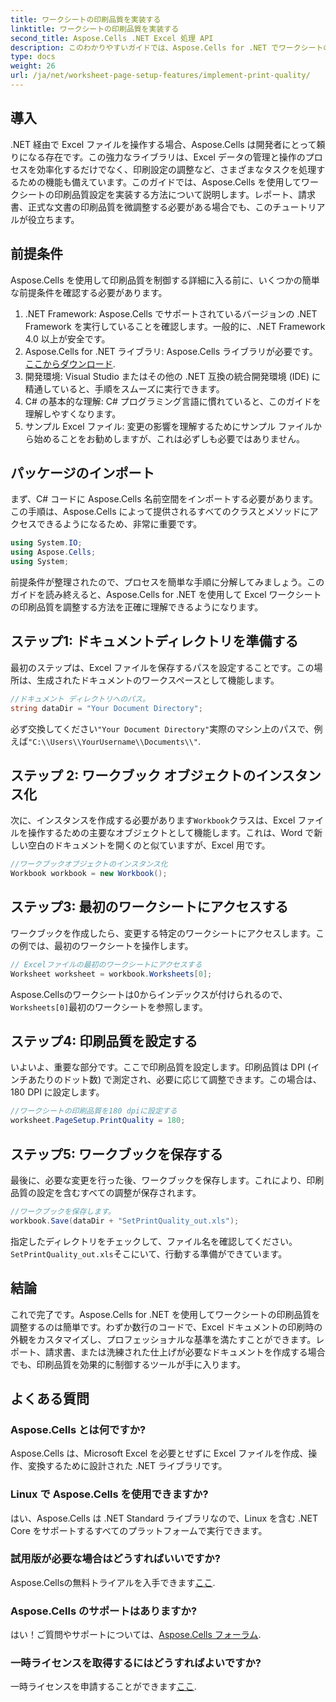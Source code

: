 ```yaml
---
title: ワークシートの印刷品質を実装する
linktitle: ワークシートの印刷品質を実装する
second_title: Aspose.Cells .NET Excel 処理 API
description: このわかりやすいガイドでは、Aspose.Cells for .NET でワークシートの印刷品質を実装する方法を学習します。Excel ドキュメントを効率的に管理するのに最適です。
type: docs
weight: 26
url: /ja/net/worksheet-page-setup-features/implement-print-quality/
---
```

## 導入
.NET 経由で Excel ファイルを操作する場合、Aspose.Cells は開発者にとって頼りになる存在です。この強力なライブラリは、Excel データの管理と操作のプロセスを効率化するだけでなく、印刷設定の調整など、さまざまなタスクを処理するための機能も備えています。このガイドでは、Aspose.Cells を使用してワークシートの印刷品質設定を実装する方法について説明します。レポート、請求書、正式な文書の印刷品質を微調整する必要がある場合でも、このチュートリアルが役立ちます。
## 前提条件
Aspose.Cells を使用して印刷品質を制御する詳細に入る前に、いくつかの簡単な前提条件を確認する必要があります。
1. .NET Framework: Aspose.Cells でサポートされているバージョンの .NET Framework を実行していることを確認します。一般的に、.NET Framework 4.0 以上が安全です。
2.  Aspose.Cells for .NET ライブラリ: Aspose.Cells ライブラリが必要です。[ここからダウンロード](https://releases.aspose.com/cells/net/).
3. 開発環境: Visual Studio またはその他の .NET 互換の統合開発環境 (IDE) に精通していると、手順をスムーズに実行できます。
4. C# の基本的な理解: C# プログラミング言語に慣れていると、このガイドを理解しやすくなります。
5. サンプル Excel ファイル: 変更の影響を理解するためにサンプル ファイルから始めることをお勧めしますが、これは必ずしも必要ではありません。
## パッケージのインポート
まず、C# コードに Aspose.Cells 名前空間をインポートする必要があります。この手順は、Aspose.Cells によって提供されるすべてのクラスとメソッドにアクセスできるようになるため、非常に重要です。
```csharp
using System.IO;
using Aspose.Cells;
using System;
```
前提条件が整理されたので、プロセスを簡単な手順に分解してみましょう。このガイドを読み終えると、Aspose.Cells for .NET を使用して Excel ワークシートの印刷品質を調整する方法を正確に理解できるようになります。
## ステップ1: ドキュメントディレクトリを準備する
最初のステップは、Excel ファイルを保存するパスを設定することです。この場所は、生成されたドキュメントのワークスペースとして機能します。
```csharp
//ドキュメント ディレクトリへのパス。
string dataDir = "Your Document Directory";
```
必ず交換してください`"Your Document Directory"`実際のマシン上のパスで、例えば`"C:\\Users\\YourUsername\\Documents\\"`.
## ステップ 2: ワークブック オブジェクトのインスタンス化
次に、インスタンスを作成する必要があります`Workbook`クラスは、Excel ファイルを操作するための主要なオブジェクトとして機能します。これは、Word で新しい空白のドキュメントを開くのと似ていますが、Excel 用です。
```csharp
//ワークブックオブジェクトのインスタンス化
Workbook workbook = new Workbook();
```
## ステップ3: 最初のワークシートにアクセスする
ワークブックを作成したら、変更する特定のワークシートにアクセスします。この例では、最初のワークシートを操作します。
```csharp
// Excelファイルの最初のワークシートにアクセスする
Worksheet worksheet = workbook.Worksheets[0];
```
 Aspose.Cellsのワークシートは0からインデックスが付けられるので、`Worksheets[0]`最初のワークシートを参照します。
## ステップ4: 印刷品質を設定する
いよいよ、重要な部分です。ここで印刷品質を設定します。印刷品質は DPI (インチあたりのドット数) で測定され、必要に応じて調整できます。この場合は、180 DPI に設定します。
```csharp
//ワークシートの印刷品質を180 dpiに設定する
worksheet.PageSetup.PrintQuality = 180;
```
## ステップ5: ワークブックを保存する
最後に、必要な変更を行った後、ワークブックを保存します。これにより、印刷品質の設定を含むすべての調整が保存されます。
```csharp
//ワークブックを保存します。
workbook.Save(dataDir + "SetPrintQuality_out.xls");
```
指定したディレクトリをチェックして、ファイル名を確認してください。`SetPrintQuality_out.xls`そこにいて、行動する準備ができています。
## 結論
これで完了です。Aspose.Cells for .NET を使用してワークシートの印刷品質を調整するのは簡単です。わずか数行のコードで、Excel ドキュメントの印刷時の外観をカスタマイズし、プロフェッショナルな基準を満たすことができます。レポート、請求書、または洗練された仕上げが必要なドキュメントを作成する場合でも、印刷品質を効果的に制御するツールが手に入ります。
## よくある質問
### Aspose.Cells とは何ですか?
Aspose.Cells は、Microsoft Excel を必要とせずに Excel ファイルを作成、操作、変換するために設計された .NET ライブラリです。
### Linux で Aspose.Cells を使用できますか?
はい、Aspose.Cells は .NET Standard ライブラリなので、Linux を含む .NET Core をサポートするすべてのプラットフォームで実行できます。
### 試用版が必要な場合はどうすればいいですか?
 Aspose.Cellsの無料トライアルを入手できます[ここ](https://releases.aspose.com/).
### Aspose.Cells のサポートはありますか?
はい！ご質問やサポートについては、[Aspose.Cells フォーラム](https://forum.aspose.com/c/cells/9).
### 一時ライセンスを取得するにはどうすればよいですか?
一時ライセンスを申請することができます[ここ](https://purchase.aspose.com/temporary-license/).

